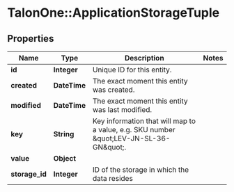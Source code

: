 # TalonOne::ApplicationStorageTuple

## Properties
Name | Type | Description | Notes
------------ | ------------- | ------------- | -------------
**id** | **Integer** | Unique ID for this entity. | 
**created** | **DateTime** | The exact moment this entity was created. | 
**modified** | **DateTime** | The exact moment this entity was last modified. | 
**key** | **String** | Key information that will map to a value, e.g. SKU number \&quot;LEV-JN-SL-36-GN\&quot;. | 
**value** | **Object** |  | 
**storage_id** | **Integer** | ID of the storage in which the data resides | 


